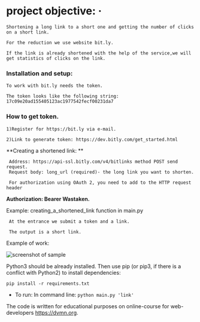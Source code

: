 project objective:  &middot;
=====================
    Shortening a long link to a short one and getting the number of clicks on a short link.

    For the reduction we use website bit.ly.
    
    If the link is already shortened with the help of the service,we will get statistics of clicks on the link.

### Installation and setup:

    To work with bit.ly needs the token.

    The token looks like the following string: 17c09e20ad155405123ac1977542fecf00231da7

### How to get token.

    1)Register for https://bit.ly via e-mail.
 
    2)Link to generate token: https://dev.bitly.com/get_started.html
 
   **Creating a shortened link: **
   
     Address: https://api-ssl.bitly.com/v4/bitlinks method POST send request.
     Request body: long_url (required)- the long link you want to shorten.
 
     For authorization using OAuth 2, you need to add to the HTTP request header
 
   **Authorization: Bearer Wastaken.**
 
 Example: 
     creating_a_shortened_link function in main.py
 
     At the entrance we submit a token and a link.
 
     The output is a short link.
 
Example of work:

![screenshot of sample](https://i7.wampi.ru/2019/06/30/shorte_the_link.gif)


Python3 should be already installed. 
Then use pip (or pip3, if there is a conflict with Python2) to install dependencies:

```
pip install -r requirements.txt
```

* To run:  In command line:   ``` python main.py 'link' ```

The code is written for educational purposes on online-course for web-developers https://dvmn.org.
